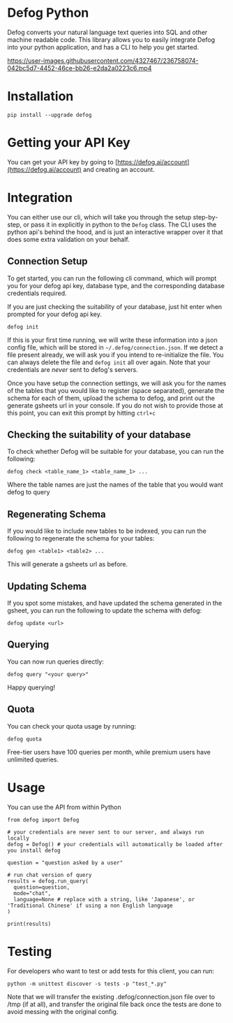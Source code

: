 # Defog Python
Defog converts your natural language text queries into SQL and other machine readable code. This library allows you to easily integrate Defog into your python application, and has a CLI to help you get started.

https://user-images.githubusercontent.com/4327467/236758074-042bc5d7-4452-46ce-bb26-e2da2a0223c6.mp4


# Installation
`pip install --upgrade defog`

# Getting your API Key
You can get your API key by going to [https://defog.ai/account](https://defog.ai/account) and creating an account.

# Integration

You can either use our cli, which will take you through the setup step-by-step, or pass it in explicitly in python to the `Defog` class. The CLI uses the python api's behind the hood, and is just an interactive wrapper over it that does some extra validation on your behalf.

## Connection Setup
To get started, you can run the following cli command, which will prompt you for your defog api key, database type, and the corresponding database credentials required.

If you are just checking the suitability of your database, just hit enter when prompted for your defog api key.

```
defog init
```
If this is your first time running, we will write these information into a json config file, which will be stored in `~/.defog/connection.json`. If we detect a file present already, we will ask you if you intend to re-initialize the file. You can always delete the file and `defog init` all over again. Note that your credentials are _never_ sent to defog's servers.

Once you have setup the connection settings, we will ask you for the names of the tables that you would like to register (space separated), generate the schema for each of them, upload the schema to defog, and print out the generate gsheets url in your console. If you do not wish to provide those at this point, you can exit this prompt by hitting `ctrl+c`

## Checking the suitability of your database
To check whether Defog will be suitable for your database, you can run the following:

```
defog check <table_name_1> <table_name_1> ...
```

Where the table names are just the names of the table that you would want defog to query

## Regenerating Schema

If you would like to include new tables to be indexed, you can run the following to regenerate the schema for your tables:
```
defog gen <table1> <table2> ...
```
This will generate a gsheets url as before.

## Updating Schema

If you spot some mistakes, and have updated the schema generated in the gsheet, you can run the following to update the schema with defog:
```
defog update <url>
```

## Querying

You can now run queries directly:
```
defog query "<your query>"
```
Happy querying!

## Quota

You can check your quota usage by running:
```
defog quota
```
Free-tier users have 100 queries per month, while premium users have unlimited queries.

# Usage

You can use the API from within Python

```
from defog import Defog

# your credentials are never sent to our server, and always run locally
defog = Defog() # your credentials will automatically be loaded after you install defog

question = "question asked by a user"

# run chat version of query
results = defog.run_query(
  question=question,
  mode="chat",
  language=None # replace with a string, like 'Japanese', or 'Traditional Chinese' if using a non English language
)

print(results)
```

# Testing

For developers who want to test or add tests for this client, you can run:
```
python -m unittest discover -s tests -p "test_*.py"
```

Note that we will transfer the existing .defog/connection.json file over to /tmp (if at all), and transfer the original file back once the tests are done to avoid messing with the original config.
